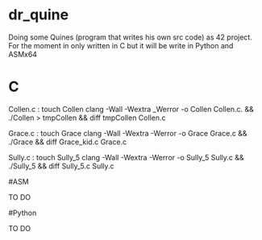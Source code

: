 # dr_quine

Doing some Quines (program that writes his own src code) as 42 project.
For the moment in only written in C but it will be write in Python and ASMx64

# C

Collen.c :
touch Collen
clang -Wall -Wextra _Werror -o Collen Collen.c. && ./Collen > tmpCollen && diff tmpCollen Collen.c

Grace.c :
touch Grace
clang -Wall -Wextra -Werror -o Grace Grace.c && ./Grace && diff Grace_kid.c Grace.c

Sully.c :
touch Sully_5
clang -Wall -Wextra -Werror -o Sully_5 Sully.c && ./Sully_5 && diff Sully_5.c Sully.c

#ASM

TO DO

#Python

TO DO
